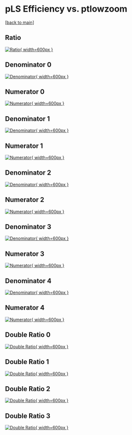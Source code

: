 # pLS Efficiency vs. ptlowzoom

[[back to main](./)]



## Ratio

[![Ratio](../mtv/var/pLS_xtr_0_0_eff_ptlowzoom.png){ width=600px }](../mtv/var/pLS_xtr_0_0_eff_ptlowzoom.pdf)

## Denominator 0

[![Denominator](../mtv/den/pLS_xtr_0_0_eff_ptlowzoom_den0.png){ width=600px }](../mtv/den/pLS_xtr_0_0_eff_ptlowzoom_den0.pdf)

## Numerator 0

[![Numerator](../mtv/num/pLS_xtr_0_0_eff_ptlowzoom_num0.png){ width=600px }](../mtv/num/pLS_xtr_0_0_eff_ptlowzoom_num0.pdf)

## Denominator 1

[![Denominator](../mtv/den/pLS_xtr_0_0_eff_ptlowzoom_den1.png){ width=600px }](../mtv/den/pLS_xtr_0_0_eff_ptlowzoom_den1.pdf)

## Numerator 1

[![Numerator](../mtv/num/pLS_xtr_0_0_eff_ptlowzoom_num1.png){ width=600px }](../mtv/num/pLS_xtr_0_0_eff_ptlowzoom_num1.pdf)

## Denominator 2

[![Denominator](../mtv/den/pLS_xtr_0_0_eff_ptlowzoom_den2.png){ width=600px }](../mtv/den/pLS_xtr_0_0_eff_ptlowzoom_den2.pdf)

## Numerator 2

[![Numerator](../mtv/num/pLS_xtr_0_0_eff_ptlowzoom_num2.png){ width=600px }](../mtv/num/pLS_xtr_0_0_eff_ptlowzoom_num2.pdf)

## Denominator 3

[![Denominator](../mtv/den/pLS_xtr_0_0_eff_ptlowzoom_den3.png){ width=600px }](../mtv/den/pLS_xtr_0_0_eff_ptlowzoom_den3.pdf)

## Numerator 3

[![Numerator](../mtv/num/pLS_xtr_0_0_eff_ptlowzoom_num3.png){ width=600px }](../mtv/num/pLS_xtr_0_0_eff_ptlowzoom_num3.pdf)

## Denominator 4

[![Denominator](../mtv/den/pLS_xtr_0_0_eff_ptlowzoom_den4.png){ width=600px }](../mtv/den/pLS_xtr_0_0_eff_ptlowzoom_den4.pdf)

## Numerator 4

[![Numerator](../mtv/num/pLS_xtr_0_0_eff_ptlowzoom_num4.png){ width=600px }](../mtv/num/pLS_xtr_0_0_eff_ptlowzoom_num4.pdf)

## Double Ratio 0

[![Double Ratio](../mtv/ratio/pLS_xtr_0_0_eff_ptlowzoom_ratio0.png){ width=600px }](../mtv/ratio/pLS_xtr_0_0_eff_ptlowzoom_ratio0.pdf)

## Double Ratio 1

[![Double Ratio](../mtv/ratio/pLS_xtr_0_0_eff_ptlowzoom_ratio1.png){ width=600px }](../mtv/ratio/pLS_xtr_0_0_eff_ptlowzoom_ratio1.pdf)

## Double Ratio 2

[![Double Ratio](../mtv/ratio/pLS_xtr_0_0_eff_ptlowzoom_ratio2.png){ width=600px }](../mtv/ratio/pLS_xtr_0_0_eff_ptlowzoom_ratio2.pdf)

## Double Ratio 3

[![Double Ratio](../mtv/ratio/pLS_xtr_0_0_eff_ptlowzoom_ratio3.png){ width=600px }](../mtv/ratio/pLS_xtr_0_0_eff_ptlowzoom_ratio3.pdf)

